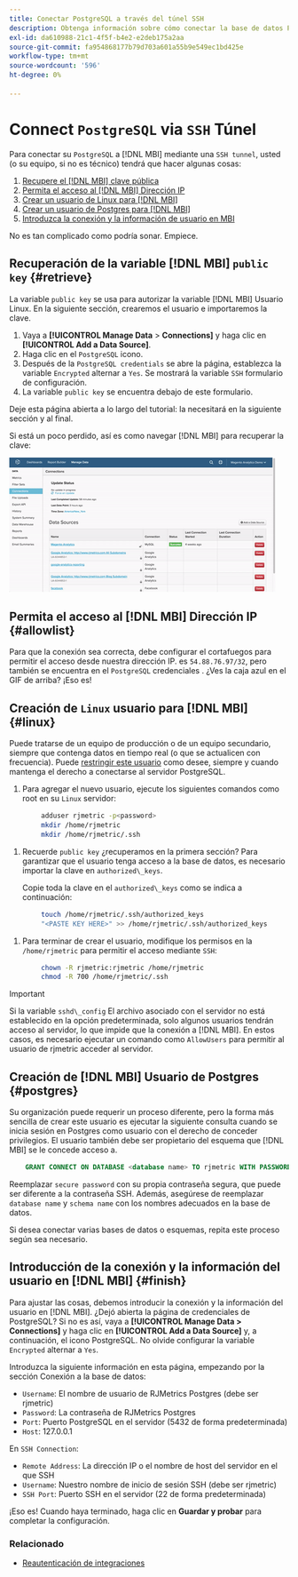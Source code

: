 ```yaml
---
title: Conectar PostgreSQL a través del túnel SSH
description: Obtenga información sobre cómo conectar la base de datos PostgreSQL a [!DNL MBI] a través de un túnel SSH.
exl-id: da610988-21c1-4f5f-b4e2-e2deb175a2aa
source-git-commit: fa954868177b79d703a601a55b9e549ec1bd425e
workflow-type: tm+mt
source-wordcount: '596'
ht-degree: 0%

---
```


# Connect `PostgreSQL` via `SSH` Túnel

Para conectar su `PostgreSQL` a [!DNL MBI] mediante una `SSH tunnel`, usted (o su equipo, si no es técnico) tendrá que hacer algunas cosas:

1. [Recupere el [!DNL MBI] clave pública](#retrieve)
1. [Permita el acceso al [!DNL MBI] Dirección IP](#allowlist)
1. [Crear un usuario de Linux para [!DNL MBI] ](#linux)
1. [Crear un usuario de Postgres para [!DNL MBI] ](#postgres)
1. [Introduzca la conexión y la información de usuario en MBI](#finish)

No es tan complicado como podría sonar. Empiece.

## Recuperación de la variable [!DNL MBI] `public key` {#retrieve}

La variable `public key` se usa para autorizar la variable [!DNL MBI] Usuario Linux. En la siguiente sección, crearemos el usuario e importaremos la clave.

1. Vaya a **[!UICONTROL Manage Data** > **Connections]** y haga clic en **[!UICONTROL Add a Data Source]**.
1. Haga clic en el `PostgreSQL` icono.
1. Después de la `PostgreSQL credentials` se abre la página, establezca la variable `Encrypted` alternar a `Yes`. Se mostrará la variable `SSH` formulario de configuración.
1. La variable `public key` se encuentra debajo de este formulario.

Deje esta página abierta a lo largo del tutorial: la necesitará en la siguiente sección y al final.

Si está un poco perdido, así es como navegar [!DNL MBI] para recuperar la clave:

![Recuperación de la clave pública RJMetrics](../../../assets/get-mbi-public-key.gif)

## Permita el acceso al [!DNL MBI] Dirección IP {#allowlist}

Para que la conexión sea correcta, debe configurar el cortafuegos para permitir el acceso desde nuestra dirección IP. es `54.88.76.97/32`, pero también se encuentra en el `PostgreSQL` credenciales . ¿Ves la caja azul en el GIF de arriba? ¡Eso es!

## Creación de `Linux` usuario para [!DNL MBI] {#linux}

Puede tratarse de un equipo de producción o de un equipo secundario, siempre que contenga datos en tiempo real (o que se actualicen con frecuencia). Puede [restringir este usuario](../../../administrator/account-management/restrict-db-access.md) como desee, siempre y cuando mantenga el derecho a conectarse al servidor PostgreSQL.

1. Para agregar el nuevo usuario, ejecute los siguientes comandos como root en su `Linux` servidor:

```bash
        adduser rjmetric -p<password>
        mkdir /home/rjmetric
        mkdir /home/rjmetric/.ssh
```

1. Recuerde `public key` ¿recuperamos en la primera sección? Para garantizar que el usuario tenga acceso a la base de datos, es necesario importar la clave en `authorized\_keys`.

   Copie toda la clave en el `authorized\_keys` como se indica a continuación:

```bash
        touch /home/rjmetric/.ssh/authorized_keys
        "<PASTE KEY HERE>" >> /home/rjmetric/.ssh/authorized_keys
```

1. Para terminar de crear el usuario, modifique los permisos en la `/home/rjmetric` para permitir el acceso mediante `SSH`:

```bash
        chown -R rjmetric:rjmetric /home/rjmetric
        chmod -R 700 /home/rjmetric/.ssh
```

>[!IMPORTANT]
>
>Si la variable `sshd\_config` El archivo asociado con el servidor no está establecido en la opción predeterminada, solo algunos usuarios tendrán acceso al servidor, lo que impide que la conexión a [!DNL MBI]. En estos casos, es necesario ejecutar un comando como `AllowUsers` para permitir al usuario de rjmetric acceder al servidor.

## Creación de [!DNL MBI] Usuario de Postgres {#postgres}

Su organización puede requerir un proceso diferente, pero la forma más sencilla de crear este usuario es ejecutar la siguiente consulta cuando se inicia sesión en Postgres como usuario con el derecho de conceder privilegios. El usuario también debe ser propietario del esquema que [!DNL MBI] se le concede acceso a.

```sql
    GRANT CONNECT ON DATABASE <database name> TO rjmetric WITH PASSWORD <secure password>;GRANT USAGE ON SCHEMA <schema name> TO rjmetric;GRANT SELECT ON ALL TABLES IN SCHEMA <schema name> TO rjmetric;ALTER DEFAULT PRIVILEGES IN SCHEMA <schema name> GRANT SELECT ON TABLES TO rjmetric;
```

Reemplazar `secure password` con su propia contraseña segura, que puede ser diferente a la contraseña SSH. Además, asegúrese de reemplazar `database name` y `schema name` con los nombres adecuados en la base de datos.

Si desea conectar varias bases de datos o esquemas, repita este proceso según sea necesario.

## Introducción de la conexión y la información del usuario en [!DNL MBI] {#finish}

Para ajustar las cosas, debemos introducir la conexión y la información del usuario en [!DNL MBI]. ¿Dejó abierta la página de credenciales de PostgreSQL? Si no es así, vaya a **[!UICONTROL Manage Data > Connections]** y haga clic en **[!UICONTROL Add a Data Source]** y, a continuación, el icono PostgreSQL. No olvide configurar la variable `Encrypted` alternar a `Yes`.

Introduzca la siguiente información en esta página, empezando por la sección Conexión a la base de datos:

* `Username`: El nombre de usuario de RJMetrics Postgres (debe ser rjmetric)
* `Password`: La contraseña de RJMetrics Postgres
* `Port`: Puerto PostgreSQL en el servidor (5432 de forma predeterminada)
* `Host`: 127.0.0.1

En `SSH Connection`:

* `Remote Address`: La dirección IP o el nombre de host del servidor en el que SSH
* `Username`: Nuestro nombre de inicio de sesión SSH (debe ser rjmetric)
* `SSH Port`: Puerto SSH en el servidor (22 de forma predeterminada)

¡Eso es! Cuando haya terminado, haga clic en **Guardar y probar** para completar la configuración.

### Relacionado

* [Reautenticación de integraciones](https://experienceleague.adobe.com/docs/commerce-knowledge-base/kb/how-to/mbi-reauthenticating-integrations.html?lang=en)
